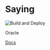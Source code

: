 # Saying

![Build and Deploy](https://github.com/ElpsyCN/say/workflows/Build%20and%20Deploy/badge.svg)

Oracle

[Docs](https://say.elpsy.cn)
